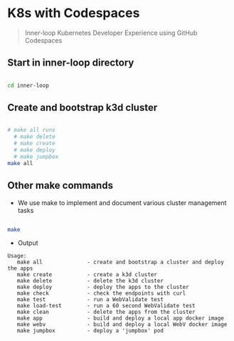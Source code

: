 # K8s with Codespaces

> Inner-loop Kubernetes Developer Experience using GitHub Codespaces

## Start in inner-loop directory

```bash

cd inner-loop

```

## Create and bootstrap k3d cluster

```bash

# make all runs
  # make delete
  # make create
  # make deploy
  # make jumpbox
make all

```

## Other make commands

- We use make to implement and document various cluster management tasks

```bash

make

```

- Output

```text
Usage:
   make all              - create and bootstrap a cluster and deploy the apps
   make create           - create a k3d cluster
   make delete           - delete the k3d cluster
   make deploy           - deploy the apps to the cluster
   make check            - check the endpoints with curl
   make test             - run a WebValidate test
   make load-test        - run a 60 second WebValidate test
   make clean            - delete the apps from the cluster
   make app              - build and deploy a local app docker image
   make webv             - build and deploy a local WebV docker image
   make jumpbox          - deploy a 'jumpbox' pod

```
